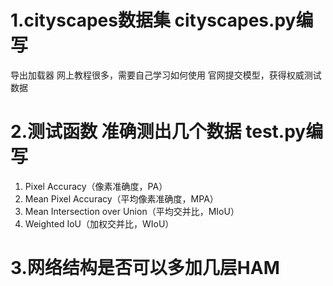 ﻿# 1.cityscapes数据集 cityscapes.py编写
导出加载器
网上教程很多，需要自己学习如何使用
官网提交模型，获得权威测试数据


# 2.测试函数 准确测出几个数据 test.py编写

1. Pixel Accuracy（像素准确度，PA）
2. Mean Pixel Accuracy（平均像素准确度，MPA）
3. Mean Intersection over Union（平均交并比，MIoU）
4. Weighted IoU（加权交并比，WIoU）

# 3.网络结构是否可以多加几层HAM